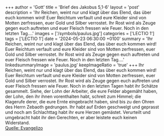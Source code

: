 +++
author = 'Gott'
title = 'Brief des Jakobus 5,1-6'
layout = 'post'
description = 'Ihr Reichen, weint nur und klagt über das Elend, das über euch kommen wird! Euer Reichtum verfault und eure Kleider sind von Motten zerfressen, euer Gold und Silber verrostet. Ihr Rost wird als Zeuge gegen euch auftreten und euer Fleisch fressen wie Feuer. Noch in den letzten Tag....'
images = ['/symbols/paulus.jpg']
categories = ['LECTIO 1']
tags = ['LECTIO 1']
date = '2024-05-23 06:30:00 +0100'
summary = 'Ihr Reichen, weint nur und klagt über das Elend, das über euch kommen wird! Euer Reichtum verfault und eure Kleider sind von Motten zerfressen, euer Gold und Silber verrostet. Ihr Rost wird als Zeuge gegen euch auftreten und euer Fleisch fressen wie Feuer. Noch in den letzten Tag....'
linkedsummaryImage = 'paulus.jpg'
keepImageRatio = 'true'
+++
Ihr Reichen, weint nur und klagt über das Elend, das über euch kommen wird!
Euer Reichtum verfault und eure Kleider sind von Motten zerfressen,
euer Gold und Silber verrostet. Ihr Rost wird als Zeuge gegen euch auftreten und euer Fleisch fressen wie Feuer. Noch in den letzten Tagen habt ihr Schätze gesammelt.<!--more-->
Siehe, der Lohn der Arbeiter, die eure Felder abgemäht haben, der Lohn, den ihr ihnen vorenthalten habt, schreit zum Himmel; die Klagerufe derer, die eure Ernte eingebracht haben, sind bis zu den Ohren des Herrn Zebaoth gedrungen.
Ihr habt auf Erden geschwelgt und geprasst und noch am Schlachttag habt ihr eure Herzen gemästet.
Verurteilt und umgebracht habt ihr den Gerechten, er aber leistete euch keinen Widerstand.<br> [Quelle: Evangelizo](https://evangeliumtagfuertag.org/DE/gospel)